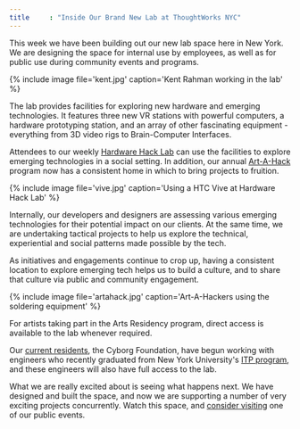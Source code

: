 ```yaml
---
title     : "Inside Our Brand New Lab at ThoughtWorks NYC"
---
```

This week we have been building out our new lab space here in New York. We are designing the space for internal use by employees, as well as for public use during community events and programs.

{% include image file='kent.jpg'
   caption='Kent Rahman working in the lab' %}

The lab provides facilities for exploring new hardware and emerging technologies. It features three new VR stations with powerful computers, a hardware prototyping station, and an array of other fascinating equipment - everything from 3D video rigs to Brain-Computer Interfaces.

<!--excerpt-ends-->

Attendees to our weekly [Hardware Hack Lab](https://hardwarehacklab.io/) can use the facilities to explore emerging technologies in a social setting. In addition, our annual [Art-A-Hack](https://artahack.io/) program now has a consistent home in which to bring projects to fruition.

{% include image file='vive.jpg'
   caption='Using a HTC Vive at Hardware Hack Lab' %}

Internally, our developers and designers are assessing various emerging technologies for their potential impact on our clients. At the same time, we are undertaking tactical projects to help us explore the technical, experiential and social patterns made possible by the tech.

As initiatives and engagements continue to crop up, having a consistent location to explore emerging tech helps us to build a culture, and to share that culture via public and community engagement.

{% include image file='artahack.jpg'
   caption='Art-A-Hackers using the soldering equipment' %}

For artists taking part in the Arts Residency program, direct access is available to the lab whenever required.

Our [current residents](/blog/introducing-cyborg-foundation/), the Cyborg Foundation, have begun working with engineers who recently graduated from New York University's [ITP program](http://tisch.nyu.edu/itp), and these engineers will also have full access to the lab.

What we are really excited about is seeing what happens next. We have designed and built the space, and now we are supporting a number of very exciting projects concurrently. Watch this space, and [consider visiting](https://hardwarehacklab.io/join/) one of our public events.